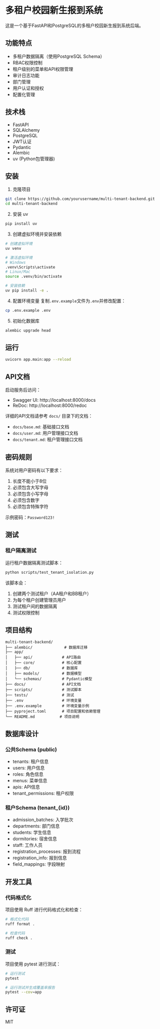 # 多租户校园新生报到系统

这是一个基于FastAPI和PostgreSQL的多租户校园新生报到系统后端。

## 功能特点

- 多租户数据隔离（使用PostgreSQL Schema）
- RBAC权限控制
- 租户级别的菜单和API权限管理
- 审计日志功能
- 部门管理
- 用户认证和授权
- 配置化管理

## 技术栈

- FastAPI
- SQLAlchemy
- PostgreSQL
- JWT认证
- Pydantic
- Alembic
- uv (Python包管理器)

## 安装

1. 克隆项目
```bash
git clone https://github.com/yourusername/multi-tenant-backend.git
cd multi-tenant-backend
```

2. 安装 uv
```bash
pip install uv
```

3. 创建虚拟环境并安装依赖
```bash
# 创建虚拟环境
uv venv

# 激活虚拟环境
# Windows
.venv\Scripts\activate
# Linux/Mac
source .venv/bin/activate

# 安装依赖
uv pip install -e .
```

4. 配置环境变量
复制`.env.example`文件为`.env`并修改配置：
```bash
cp .env.example .env
```

5. 初始化数据库
```bash
alembic upgrade head
```

## 运行

```bash
uvicorn app.main:app --reload
```

## API文档

启动服务后访问：
- Swagger UI: http://localhost:8000/docs
- ReDoc: http://localhost:8000/redoc

详细的API文档请参考 `docs/` 目录下的文档：
- `docs/base.md`: 基础接口文档
- `docs/user.md`: 用户管理接口文档
- `docs/tenant.md`: 租户管理接口文档

## 密码规则

系统对用户密码有以下要求：
1. 长度不能小于8位
2. 必须包含大写字母
3. 必须包含小写字母
4. 必须包含数字
5. 必须包含特殊字符

示例密码：`Password123!`

## 测试

### 租户隔离测试

运行租户数据隔离测试脚本：
```bash
python scripts/test_tenant_isolation.py
```

该脚本会：
1. 创建两个测试租户（AA租户和BB租户）
2. 为每个租户创建管理员用户
3. 测试租户间的数据隔离
4. 测试权限控制

## 项目结构

```
multi-tenant-backend/
├── alembic/              # 数据库迁移
├── app/
│   ├── api/             # API路由
│   ├── core/            # 核心配置
│   ├── db/              # 数据库
│   ├── models/          # 数据模型
│   └── schemas/         # Pydantic模型
├── docs/                # API文档
├── scripts/             # 测试脚本
├── tests/               # 测试
├── .env                 # 环境变量
├── .env.example         # 环境变量示例
├── pyproject.toml       # 项目配置和依赖管理
└── README.md           # 项目说明
```

## 数据库设计

### 公共Schema (public)
- tenants: 租户信息
- users: 用户信息
- roles: 角色信息
- menus: 菜单信息
- apis: API信息
- tenant_permissions: 租户权限

### 租户Schema (tenant_{id})
- admission_batches: 入学批次
- departments: 部门信息
- students: 学生信息
- dormitories: 宿舍信息
- staff: 工作人员
- registration_processes: 报到流程
- registration_info: 报到信息
- field_mappings: 字段映射

## 开发工具

### 代码格式化
项目使用 Ruff 进行代码格式化和检查：
```bash
# 格式化代码
ruff format .

# 检查代码
ruff check .
```

### 测试
项目使用 pytest 进行测试：
```bash
# 运行测试
pytest

# 运行测试并生成覆盖率报告
pytest --cov=app
```

## 许可证

MIT 